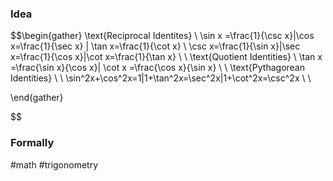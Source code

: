 
### Idea

$$\begin{gather}
\text{Reciprocal Identites} \\
\sin x =\frac{1}{\csc x}|\cos x=\frac{1}{\sec x} | \tan x=\frac{1}{\cot x} \\
\csc x=\frac{1}{\sin x}|\sec x=\frac{1}{\cos x}|\cot x=\frac{1}{\tan x} \\
 \\
\text{Quotient Identities} \\
\tan x =\frac{\sin x}{\cos x}| \cot x =\frac{\cos x}{\sin x} \\
 \\
\text{Pythagorean Identities} \\
 \\
\sin^2x+\cos^2x=1|1+\tan^2x=\sec^2x|1+\cot^2x=\csc^2x \\
 \\

\end{gather}

$$

### Formally

#math #trigonometry 